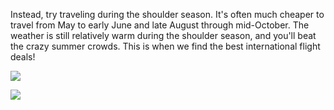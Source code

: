 Instead, try traveling during the shoulder season. It's often much cheaper to travel from May to early June and late August through mid-October. The weather is still relatively warm during the shoulder season, and you'll beat the crazy summer crowds. This is when we find the best international flight deals!

![](https://www.bts.gov/sites/bts.dot.gov/files/images/Operated%20Flights%20By%20Month.png)

![](https://blog.apptopia.com/hs-fs/hubfs/Screenshot%20at%20Mar%2011%2010-18-58.png?width=1224&name=Screenshot%20at%20Mar%2011%2010-18-58.png)